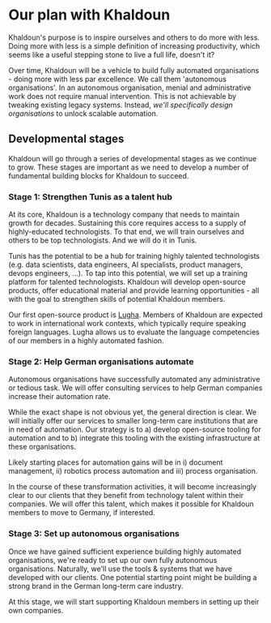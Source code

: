 # Our plan with Khaldoun

Khaldoun's purpose is to inspire ourselves and others to do more with less.
Doing more with less is a simple definition of increasing productivity,
which seems like a useful stepping stone to live a full life, doesn't it?

Over time, Khaldoun will be a vehicle
to build fully automated organisations - doing more with less par excellence.
We call them 'autonomous organisations'. In an autonomous organisation,
menial and administrative work does not require manual intervention.
This is not achievable by tweaking existing legacy systems. Instead,
*we'll specifically design organisations* to unlock scalable automation.

## Developmental stages

Khaldoun will go through a series of developmental stages
as we continue to grow. These stages are important as we
need to develop a number of fundamental building blocks
for Khaldoun to succeed.

### Stage 1: Strengthen Tunis as a talent hub

At its core, Khaldoun is a technology company
that needs to maintain growth for decades.
Sustaining this core requires access
to a supply of highly-educated technologists.
To that end, we will train ourselves and others
to be top technologists.
And we will do it in Tunis.

Tunis has the potential to be a hub
for training highly talented technologists
(e.g. data scientists, data engineers, AI specialists,
product managers, devops engineers, ...).
To tap into this potential, we will set up
a training platform for talented
technologists. Khaldoun will develop
open-source products, offer educational material and
provide learning opportunities - all with
the goal to strengthen skills of potential Khaldoun members.

Our first open-source product is
<a href="https://lugha.xyz" target="_blank">Lugha</a>.
Members of Khaldoun are expected to work in international work contexts,
which typically require speaking foreign languages.
Lugha allows us to evaluate the language competencies of our members in a highly automated fashion.

### Stage 2: Help German organisations automate

Autonomous organisations have successfully
automated any administrative or tedious task.
We will offer consulting services to help German
companies increase their automation rate.

While the exact shape is not obvious yet,
the general direction is clear.
We will initially offer our services to smaller
long-term care institutions that are in need of automation.
Our strategy is to a) develop open-source tooling for automation
and to b) integrate this tooling with the
existing infrastructure at these organisations.

Likely starting places for automation gains will be in
i) document management, ii) robotics process automation
and iii) process organisation.

In the course of these transformation activities,
it will become increasingly clear to our clients
that they benefit from technology talent
within their companies.
We will offer this talent, which makes it possible
for Khaldoun members to move to Germany, if interested.

### Stage 3: Set up autonomous organisations

Once we have gained sufficient experience
building highly automated organisations,
we're ready to set up our own fully autonomous organisations.
Naturally, we'll use the tools & systems
that we have developed with our clients.
One potential starting point might be building
a strong brand in the German long-term care industry.

At this stage, we will start supporting
Khaldoun members in setting up their own companies.
